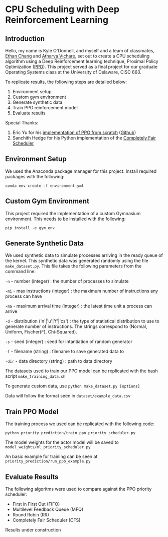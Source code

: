 # CPU Scheduling with Deep Reinforcement Learning

## Introduction

Hello, my name is Kyle O'Donnell, and myself and a team of classmates, [Ethan Chang](https://github.com/ethanchang34) and [Atharva Vichare](https://github.com/AtharvaUdel), set out to create a CPU scheduling algorithm using a Deep Reinforcement learning technique, Proximal Policy Optimization ([PPO](https://arxiv.org/abs/1707.06347)).  This project served as a final project for our graduate Operating Systems class at the University of Delaware, CISC 663.

To replicate results, the following steps are detailed below:
1) Environment setup
2) Custom gym environment
3) Generate synthetic data
4) Train PPO reinforcement model
5) Evaluate results

Special Thanks:
1) Eric Yu for his [implementation of PPO from scratch](https://medium.com/analytics-vidhya/coding-ppo-from-scratch-with-pytorch-part-1-4-613dfc1b14c8) ([Github](https://github.com/ericyangyu/PPO-for-Beginners))
2) Sanchith Hedge for his Python implementation of the [Completely Fair Scheduler](https://github.com/SanchithHegde/completely-fair-scheduler)

## Environment Setup
We used the Anaconda package manager for this project.  Install required packages with the following:
``` 
conda env create -f environment.yml
```

## Custom Gym Environment
This project required the implementation of a custom Gymnasium environment.  This needs to be installed with the following:
```
pip install -e gym_env
```

## Generate Synthetic Data
We used synthetic data to simulate processes arriving in the ready queue of the kernel.  This synthetic data was generated randomly using the file `make_dataset.py`.  This file takes the following parameters from the command line:

`-n` - number (integer) : the number of processes to simulate

`-mi` - max instructions (integer) : the maximum number of instructions any process can have

`-ma` - maximum arrival time (integer) : the latest time unit a process can arrive

`-d` - distribution ('n'|'u'|'f'|'cs') : the type of statistical distribution to use to generate number of instructions.  The strings correspond to (Normal, Uniform, Fischer(F), Chi-Squared).

`-s` - seed (integer) : seed for intantiation of random generator

`-f` - filename (string) : filename to save generated data to

`-dir` - data directory (string) : path to data directory 

The datasets used to train our PPO model can be replicated with the bash script `make_training_data.sh`

To generate custom data, use `python make_dataset.py [options]`

Data will follow the format seen in `dataset/example_data.csv`

## Train PPO Model
The training process we used can be replicated with the following code:
```
python priority_prediction/train_ppo_priority_scheduler.py
```

The model weights for the actor model will be saved to `model_weights/ml_priority_scheduler.py`

An basic example for training can be seen at `priority_prediction/run_ppo_example.py` 

## Evaluate Results
The following algoritms were used to compare against the PPO priority scheduler:
- First in First Out (FIFO)
- Multilevel Feedback Queue (MFQ)
- Round Robin (RR)
- Completely Fair Scheduler (CFS)

Results under construction

